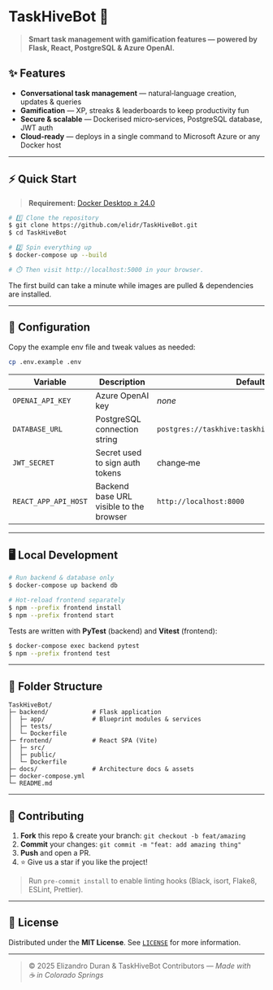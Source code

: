 # TaskHiveBot 🐝

> **Smart task management with gamification features — powered by Flask, React, PostgreSQL & Azure OpenAI.**

## ✨ Features

- **Conversational task management** — natural‑language creation, updates & queries
- **Gamification** — XP, streaks & leaderboards to keep productivity fun
- **Secure & scalable** — Dockerised micro‑services, PostgreSQL database, JWT auth
- **Cloud‑ready** — deploys in a single command to Microsoft Azure or any Docker host

---

## ⚡ Quick Start

> **Requirement:** [Docker Desktop ≥ 24.0](https://docs.docker.com/desktop/)

```bash
# 1️⃣ Clone the repository
$ git clone https://github.com/elidr/TaskHiveBot.git
$ cd TaskHiveBot

# 2️⃣ Spin everything up
$ docker-compose up --build

# ⏱️ Then visit http://localhost:5000 in your browser.
```

The first build can take a minute while images are pulled & dependencies are installed.

---

## 🔧 Configuration

Copy the example env file and tweak values as needed:

```bash
cp .env.example .env
```

| Variable              | Description                              | Default |
|-----------------------|------------------------------------------|---------|
| `OPENAI_API_KEY`      | Azure OpenAI key                         | *none*  |
| `DATABASE_URL`        | PostgreSQL connection string             | `postgres://taskhive:taskhive@db:5432/taskhive` |
| `JWT_SECRET`          | Secret used to sign auth tokens          | change‑me |
| `REACT_APP_API_HOST`  | Backend base URL visible to the browser  | `http://localhost:8000` |

---

## 🖥️ Local Development

```bash
# Run backend & database only
$ docker-compose up backend db

# Hot‑reload frontend separately
$ npm --prefix frontend install
$ npm --prefix frontend start
```

Tests are written with **PyTest** (backend) and **Vitest** (frontend):

```bash
$ docker-compose exec backend pytest
$ npm --prefix frontend test
```

---

## 📁 Folder Structure

```
TaskHiveBot/
├─ backend/            # Flask application
│  ├─ app/             # Blueprint modules & services
│  ├─ tests/
│  └─ Dockerfile
├─ frontend/           # React SPA (Vite)
│  ├─ src/
│  ├─ public/
│  └─ Dockerfile
├─ docs/               # Architecture docs & assets
├─ docker-compose.yml
└─ README.md
```

---

## 🤝 Contributing

1. **Fork** this repo & create your branch: `git checkout -b feat/amazing`  
2. **Commit** your changes: `git commit -m "feat: add amazing thing"`  
3. **Push** and open a PR.  
4. ⭐ Give us a star if you like the project!

> Run `pre-commit install` to enable linting hooks (Black, isort, Flake8, ESLint, Prettier).

---

## 📜 License

Distributed under the **MIT License**. See [`LICENSE`](LICENSE) for more information.

---

> © 2025 Elizandro Duran & TaskHiveBot Contributors — *Made with ☕ in Colorado Springs*
